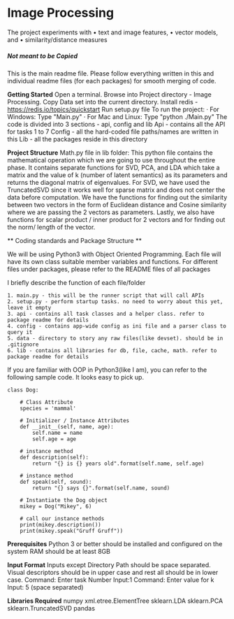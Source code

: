 # Image Processing
The project experiments with
• text and image features,
• vector models, and
• similarity/distance measures
##### Not meant to be Copied

This is the main readme file. Please follow everything written in this and individual readme files (for each packages) for smooth merging of code.

**Getting Started**
Open a terminal. Browse into Project directory - Image Processing.
Copy Data set into the current directory.
Install redis - https://redis.io/topics/quickstart
Run setup.py file
To run the project:
·   	For Windows: Type "Main.py"
·   	For Mac and Linux: Type "python ./Main.py"
The code is divided into 3 sections - api, config and lib
Api - contains all the API for tasks 1 to 7
Config - all the hard-coded file paths/names are written in this
Lib - all the packages reside in this directory

**Project Structure**
Math.py file in lib folder:
This python file contains the mathematical operation which we are going to use throughout the entire phase.
It contains separate functions for SVD, PCA, and LDA which take a matrix and the value of k (number of latent semantics) as its parameters and returns the diagonal matrix of eigenvalues. For SVD, we have used the TruncatedSVD since it works well for sparse matrix and does not center the data before computation.
We have the functions for finding out the similarity between two vectors in the form of Euclidean distance and Cosine similarity where we are passing the 2 vectors as parameters.
Lastly, we also have functions for scalar product / inner product for 2 vectors and for finding out the norm/ length of the vector.


** Coding standards and Package Structure **

We will be using Python3 with Object Oriented Programming. Each file will have its own class suitable member variables and functions. For different files under packages, please refer to the README files of all packages

I briefly describe the function of each file/folder

	1. main.py - this will be the runner script that will call APIs
	2. setup.py - perform startup tasks. no need to worry about this yet, leave it empty
	3. api - contains all task classes and a helper class. refer to package readme for details
	4. config - contains app-wide config as ini file and a parser class to query it
	5. data - directory to story any raw files(like devset). should be in .gitignore
	6. lib - contains all libraries for db, file, cache, math. refer to package readme for details

If you are familiar with OOP in Python3(like I am), you can refer to the following sample code. It looks easy to pick up.

	class Dog:

	    # Class Attribute
	    species = 'mammal'

	    # Initializer / Instance Attributes
	    def __init__(self, name, age):
	        self.name = name
	        self.age = age

	    # instance method
	    def description(self):
	        return "{} is {} years old".format(self.name, self.age)

	    # instance method
	    def speak(self, sound):
	        return "{} says {}".format(self.name, sound)

		# Instantiate the Dog object
		mikey = Dog("Mikey", 6)

		# call our instance methods
		print(mikey.description())
		print(mikey.speak("Gruff Gruff"))

**Prerequisites**
Python 3 or better should be installed and configured on the system
RAM should be at least 8GB


**Input Format**
Inputs except Directory Path should be space separated.
Visual descriptors should be in upper case and rest all should be in lower case.
Command: Enter task Number
Input:1
Command: Enter value for  k
Input: 5  (space separated)

 
**Libraries Required**
numpy
xml.etree.ElementTree
sklearn.LDA
sklearn.PCA
sklearn.TruncatedSVD
pandas
